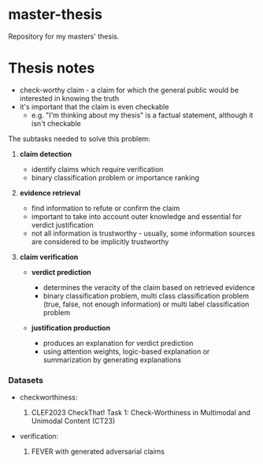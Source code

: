 # master-thesis
Repository for my masters' thesis.

# Thesis notes

- check-worthy claim - a claim for which the general public would be interested in knowing the truth
- it's important that the claim is even checkable
  - e.g. "I'm thinking about my thesis" is a factual statement, although it isn't checkable 


The subtasks needed to solve this problem:
1. **claim detection** 
    - identify claims which require verification
    - binary classification problem or importance ranking

2. **evidence retrieval** 
    - find information to refute or confirm the claim
    - important to take into account outer knowledge and essential for verdict justification
    - not all information is trustworthy - usually, some information sources are considered to be implicitly trustworthy

3. **claim verification**

    - **verdict prediction**
      - determines the veracity of the claim based on retrieved evidence
      - binary classification problem, multi class classification problem (true, false, not enough information) or multi label classification problem

    - **justification production**
       - produces an explanation for verdict prediction
       - using attention weights, logic-based explanation or summarization by generating explanations
       
### Datasets
- checkworthiness:
  1. CLEF2023 CheckThat! Task 1: Check-Worthiness in Multimodal and Unimodal Content (CT23)

- verification:
  1. FEVER with generated adversarial claims
